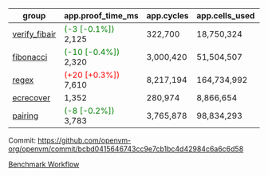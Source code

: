 | group | app.proof_time_ms | app.cycles | app.cells_used | leaf.proof_time_ms | leaf.cycles | leaf.cells_used |
| -- | -- | -- | -- | -- | -- | -- |
| [verify_fibair](https://github.com/openvm-org/openvm/blob/benchmark-results/benchmarks-pr/1959/verify_fibair-bcbd0415646743cc9e7cb1bc4d42984c6a6c6d58.md) |<span style='color: green'>(-3 [-0.1%])</span> 2,125 |  322,700 |  18,750,324 |- | - | - |
| [fibonacci](https://github.com/openvm-org/openvm/blob/benchmark-results/benchmarks-pr/1959/fibonacci-bcbd0415646743cc9e7cb1bc4d42984c6a6c6d58.md) |<span style='color: green'>(-10 [-0.4%])</span> 2,320 |  3,000,420 |  51,504,507 |- | - | - |
| [regex](https://github.com/openvm-org/openvm/blob/benchmark-results/benchmarks-pr/1959/regex-bcbd0415646743cc9e7cb1bc4d42984c6a6c6d58.md) |<span style='color: red'>(+20 [+0.3%])</span> 7,610 |  8,217,194 |  164,734,992 |- | - | - |
| [ecrecover](https://github.com/openvm-org/openvm/blob/benchmark-results/benchmarks-pr/1959/ecrecover-bcbd0415646743cc9e7cb1bc4d42984c6a6c6d58.md) | 1,352 |  280,974 |  8,866,654 |- | - | - |
| [pairing](https://github.com/openvm-org/openvm/blob/benchmark-results/benchmarks-pr/1959/pairing-bcbd0415646743cc9e7cb1bc4d42984c6a6c6d58.md) |<span style='color: green'>(-8 [-0.2%])</span> 3,783 |  3,765,878 |  98,834,293 |- | - | - |


Commit: https://github.com/openvm-org/openvm/commit/bcbd0415646743cc9e7cb1bc4d42984c6a6c6d58

[Benchmark Workflow](https://github.com/openvm-org/openvm/actions/runs/16915731700)
